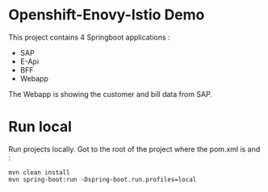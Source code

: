 # Openshift-Enovy-Istio Demo

This project contains 4 Springboot applications :

* SAP 
* E-Api 
* BFF 
* Webapp

The Webapp is showing the customer and bill data from SAP.


# Run local

Run projects locally. Got to the root of the project where the pom.xml is and :

```
mvn clean install
mvn spring-boot:run -Dspring-boot.run.profiles=local
```